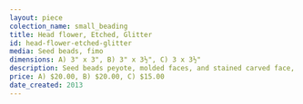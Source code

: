 ```yaml
---
layout: piece
colection_name: small_beading
title: Head flower, Etched, Glitter
id: head-flower-etched-glitter
media: Seed beads, fimo
dimensions: A) 3" x 3", B) 3" x 3½", C) 3 x 3½"
description: Seed beads peyote, molded faces, and stained carved face, with jewels and adornment.
price: A) $20.00, B) $20.00, C) $15.00
date_created: 2013
---
```


